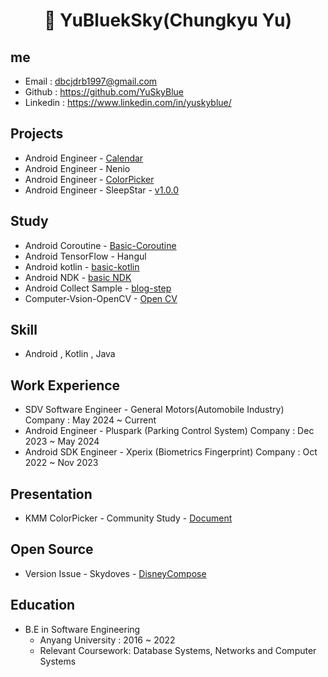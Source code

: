 <h1 align="center"><b>👋 YuBluekSky(Chungkyu Yu)</b></h1>

## me 
- Email : dbcjdrb1997@gmail.com
- Github : https://github.com/YuSkyBlue
- Linkedin : https://www.linkedin.com/in/yuskyblue/

## Projects
- Android Engineer - <a href="https://github.com/Team-AOS-PlayGround/Calendar">Calendar</a>
- Android Engineer - Nenio
- Android Engineer - <a href="https://github.com/YuSkyBlue/KMMColorPicker">ColorPicker</a> 
- Android Engineer - SleepStar - <a href="https://play.google.com/store/apps/details?id=com.sleepstar.healingapp">v1.0.0</a> 

## Study
- Android Coroutine - <a href="https://github.com/YuSkyBlue?tab=repositories">Basic-Coroutine<a/>
- Android TensorFlow - Hangul
- Android kotlin - <a href="https://github.com/YuSkyBlue/basic-kotlin">basic-kotlin<a/>
- Android NDK - <a href="https://github.com/YuSkyBlue/Basic-Android-NDK-Kotlin">basic NDK<a/>
- Android Collect Sample - <a href="https://github.com/YuSkyBlue/android-blog-step">blog-step</a>
- Computer-Vsion-OpenCV - <a href="https://github.com/YuSkyBlue/Computer-Vision-OpenCV">Open CV<a/>

## Skill
- Android , Kotlin , Java 
## Work Experience
- SDV Software Engineer - General Motors(Automobile Industry) Company : May 2024  ~ Current
- Android Engineer - Pluspark (Parking Control System) Company : Dec 2023 ~ May 2024
- Android SDK Engineer  - Xperix (Biometrics Fingerprint) Company  : Oct 2022 ~ Nov 2023

## Presentation
- KMM ColorPicker - Community Study -  <a href="https://speakerdeck.com/yuskyblue/kmm-colorpicker-app">Document</a>  
## Open Source
- Version Issue - Skydoves - <a href="https://github.com/skydoves/DisneyCompose/issues/26">DisneyCompose</a> 
## Education
- B.E in Software Engineering
  - Anyang University : 2016 ~ 2022
  - Relevant Coursework: Database Systems, Networks and Computer Systems
